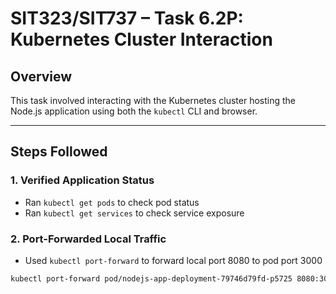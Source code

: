 # SIT323/SIT737 – Task 6.2P: Kubernetes Cluster Interaction

## Overview
This task involved interacting with the Kubernetes cluster hosting the Node.js application using both the `kubectl` CLI and browser.

---

## Steps Followed

### 1. Verified Application Status
- Ran `kubectl get pods` to check pod status
- Ran `kubectl get services` to check service exposure

### 2. Port-Forwarded Local Traffic
- Used `kubectl port-forward` to forward local port 8080 to pod port 3000
```bash
kubectl port-forward pod/nodejs-app-deployment-79746d79fd-p5725 8080:3000
